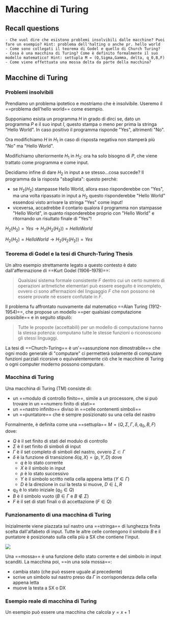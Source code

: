 # Macchine di Turing 

## Recall questions
    - Che vuol dire che esistono problemi insolvibili dalle macchine? Puoi fare un esempio? Hint: problema dell'halting o anche pr. hello world
    - Come sono collegati il teorema di Godel e quello di Church Turing? 
    - Cosa è una macchina di Turing? Come è definito formalmente il suo modello matematico? Hint: settupla M = (Q,Sigma,Gamma, delta, q_0,B,F)
    - Come viene effettuata una mossa delta da parte della macchina?

## Macchine di Turing

### Problemi insolvibili

Prendiamo un problema ipotetico e mostriamo che è insolvibile.
Useremo il ==problema dell'hello world== come esempio.

Supponiamo esista un programma $H$ in grado di dirci se, dato un programma $P$ e il suo input $I$, questo stampa o meno per prima la stringa "Hello World". In caso positivo il programma risponde "Yes", altrimenti "No".

Ora modifichiamo $H$ in $H_1$ in caso di risposta negativa non stamperà più "No" ma "Hello World".

Modifichiamo ulteriormente $H_1$ in $H_2$: ora ha solo bisogno di $P$, che viene trattato come programma e come input.

Decidiamo infine di dare $H_2$ in input a se stesso...cosa succede?
Il programma da la risposta "sbagliata": questo perchè:
- se $H_2(H_2)$ stampasse Hello World, allora esso risponderebbe con "Yes", ma una volta ripassato in input a $H_2$ questo risponderebbe "Hello World" essendosi visto arrivare la stringa "Yes" come input!
- viceversa, accadrebbe il contario qualora il programma non stampasse "Hello World", in quanto risponderebbe proprio con "Hello World" e ritornando un risultato finale di "Yes"! 

$H_2(H_2) = Yes \to H_2(H_2(H_2)) = Hello World$

$H_2(H_2) = Hello World \to H_2(H_2(H_2)) = Yes$

### Teorema di Godel e la tesi di Church-Turing Thesis

Un altro esempio strettamente legato a questo contesto è dato dall'affermazione di ==Kurt Godel (1906–1978)==:
>Qualsiasi sistema formale consistente $F$ dentro cui un certo numero di operazioni aritmetiche elementari può essere eseguito è incompleto, ovvero ci sono affermazioni del linguaggio $F$ che non possono nè essere provate nè essere confutate in $F$.

Il problema fu affrontato nuovamente dal matematico ==Alan Turing (1912-1954)==, che propose un modello ==per qualsiasi computazione possibile== e in seguito stipulò:
>Tutte le proposte (accettabili) per un modello di computazione hanno la stessa potenza: computano tutte le stesse funzioni o riconoscono gli stessi linguaggi. 

La tesi di ==Church-Turing== è un'==assunzione non dimostrabile== che ogni modo generale di "computare" ci permetterà solamente di computare funzioni parziali ricorsive o equivalentemente ciò che le macchine di Turing o ogni computer moderno possono computare.

### Macchina di Turing

Una macchina di Turing (TM) consiste di:
- un ==modulo di controllo finito==, simile a un processore, che si può trovare in un ==numero finito di stati==
- un ==nastro infinito== diviso in ==celle contenenti simboli==
- un ==puntatore== che è sempre posizionato su una cella del nastro  

Formalmente, è definita come una ==settupla== $M = (Q,\Sigma,\Gamma, \delta, q_0,B,F)$ dove:
- $Q$ è il set finito di stati del modulo di controllo
- $\Sigma$ è il set finito di simboli di input
- $\Gamma$ è il set completo di simboli del nastro, ovvero $\Sigma \subset \Gamma$ 
- $\delta$ è la funzione di transizione $\delta(q,X) = (p,Y,D)$ dove
  - $q$ è lo stato corrente
  - $X$ è il simbolo in input
  - $p$ è lo stato successivo
  - $Y$ è il simbolo scritto nella cella appena letta ($Y \in \Gamma$)
  - $D$ è la direzione in cui la testa si muove, $D \in {L,R}$
- $q_0$ è lo stato iniziale $(q_0 \in Q)$
- $B$ è il simbolo vuoto ($B \in \Gamma$ e $B \notin \Sigma$)
- $F$ è il set di stati finali o di accettazione $(F \in Q)$

### Funzionamento di una macchina di Turing

Inizialmente viene piazzata sul nastro una ==stringa== di lunghezza finita scelta dall'alfabeto di input.
Tutte le altre celle contengono il simbolo $B$ e il puntatore è posizionato sulla cella più a SX che contiene l'input.

![](../../..//TCC/turing_mach.png)

Una ==mossa== è una funzione dello stato corrente e del simbolo in input scanditi. 
La macchina poi, ==in una sola mossa==:
- cambia stato (che può essere uguale al precedente)
- scrive un simbolo sul nastro preso da $\Gamma$ in corrispondenza della cella appena letta
- muove la testa a SX o DX

### Esempio reale di macchina di Turing

Un esempio può essere una macchina che calcola $y = x + 1$
